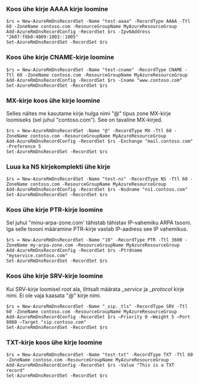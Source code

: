 ### <a name="create-an-aaaa-record-set-with-a-single-record"></a>Koos ühe kirje AAAA kirje loomine

    $rs = New-AzureRmDnsRecordSet -Name "test-aaaa" -RecordType AAAA -Ttl 60 -ZoneName contoso.com -ResourceGroupName MyAzureResourceGroup
    Add-AzureRmDnsRecordConfig -RecordSet $rs -Ipv6Address "2607:f8b0:4009:1803::1005"
    Set-AzureRmDnsRecordSet -RecordSet $rs

### <a name="create-a-cname-record-set-with-a-single-record"></a>Koos ühe kirje CNAME-kirje loomine

    $rs = New-AzureRmDnsRecordSet -Name "test-cname" -RecordType CNAME -Ttl 60 -ZoneName contoso.com -ResourceGroupName MyAzureResourceGroup
    Add-AzureRmDnsRecordConfig -RecordSet $rs -Cname "www.contoso.com"
    Set-AzureRmDnsRecordSet -RecordSet $rs

### <a name="create-an-mx-record-set-with-a-single-record"></a>MX-kirje koos ühe kirje loomine

Selles näites me kasutame kirje hulga nimi "@" tipus zone MX-kirje loomiseks (sel juhul "contoso.com"). See on tavaline MX-kirjed.

    $rs = New-AzureRmDnsRecordSet -Name "@" -RecordType MX -Ttl 60 -ZoneName contoso.com -ResourceGroupName MyAzureResourceGroup
    Add-AzureRmDnsRecordConfig -RecordSet $rs -Exchange "mail.contoso.com" -Preference 5
    Set-AzureRmDnsRecordSet -RecordSet $rs

### <a name="create-an-ns-record-set-with-a-single-record"></a>Luua ka NS kirjekomplekti ühe kirje

    $rs = New-AzureRmDnsRecordSet -Name "test-ns" -RecordType NS -Ttl 60 -ZoneName contoso.com -ResourceGroupName MyAzureResourceGroup
    Add-AzureRmDnsRecordConfig -RecordSet $rs -Nsdname "ns1.contoso.com"
    Set-AzureRmDnsRecordSet -RecordSet $rs

### <a name="create-a-ptr-record-set-with-a-single-record"></a>Koos ühe kirje PTR-kirje loomine
Sel juhul "minu-arpa-zone.com' tähistab tähistav IP-vahemiku ARPA tsooni.  Iga selle tsooni määramine PTR-kirje vastab IP-aadress see IP vahemikus.  

    $rs = New-AzureRmDnsRecordSet -Name "10" -RecordType PTR -Ttl 3600 -ZoneName my-arpa-zone.com -ResourceGroupName MyAzureResourceGroup
    Add-AzureRmDnsRecordConfig -RecordSet $rs -Ptrdname "myservice.contoso.com"
    Set-AzureRmDnsRecordSet -RecordSet $rs

### <a name="create-an-srv-record-set-with-a-single-record"></a>Koos ühe kirje SRV-kirje loomine

Kui SRV-kirje loomisel root ala, lihtsalt määrata *_service* ja *_protocol* kirje nimi. Ei ole vaja kaasata "@" kirje nimi.

    $rs = New-AzureRmDnsRecordSet -Name "_sip._tls" -RecordType SRV -Ttl 60 -ZoneName contoso.com -ResourceGroupName MyAzureResourceGroup
    Add-AzureRmDnsRecordConfig -RecordSet $rs –Priority 0 –Weight 5 –Port 8080 –Target "sip.contoso.com"
    Set-AzureRmDnsRecordSet -RecordSet $rs

### <a name="create-a-txt-record-set-with-a-single-record"></a>TXT-kirje koos ühe kirje loomine

    $rs = New-AzureRmDnsRecordSet -Name "test-txt" -RecordType TXT -Ttl 60 -ZoneName contoso.com -ResourceGroupName MyAzureResourceGroup
    Add-AzureRmDnsRecordConfig -RecordSet $rs -Value "This is a TXT record"
    Set-AzureRmDnsRecordSet -RecordSet $rs

